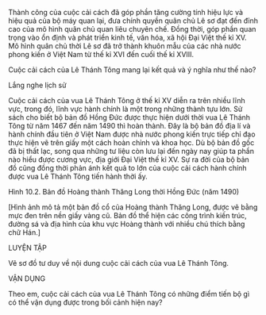 Thành công của cuộc cải cách đã góp phần tăng cường tính hiệu lực và hiệu quả của bộ máy quan lại, đưa chính quyền quân chủ Lê sơ đạt đến đỉnh cao của mô hình quân chủ quan liêu chuyên chế. Đồng thời, góp phần quan trọng vào ổn định và phát triển kinh tế, văn hóa, xã hội Đại Việt thế kỉ XV. Mô hình quân chủ thời Lê sơ đã trở thành khuôn mẫu của các nhà nước phong kiến ở Việt Nam từ thế kỉ XVI đến cuối thế kỉ XVIII.

Cuộc cải cách của Lê Thánh Tông mang lại kết quả và ý nghĩa như thế nào?

Lắng nghe lịch sử

Cuộc cải cách của vua Lê Thánh Tông ở thế kỉ XV diễn ra trên nhiều lĩnh vực, trong đó, lĩnh vực hành chính là một trong những thành tựu lớn. Sử sách cho biết bộ bản đồ Hồng Đức được thực hiện dưới thời vua Lê Thánh Tông từ năm 1467 đến năm 1490 thì hoàn thành. Đây là bộ bản đồ địa lí và hành chính đầu tiên ở Việt Nam được nhà nước phong kiến trực tiếp chỉ đạo thực hiện vẽ trên giấy một cách hoàn chỉnh và khoa học. Dù bộ bản đồ gốc đã bị thất lạc, song qua những tư liệu còn lưu lại đến ngày nay giúp ta phần nào hiểu được cương vực, địa giới Đại Việt thế kỉ XV. Sự ra đời của bộ bản đồ cũng đồng thời phản ánh kết quả to lớn của cuộc cải cách hành chính được vua Lê Thánh Tông tiến hành thời ấy.

Hình 10.2. Bản đồ Hoàng thành Thăng Long thời Hồng Đức (năm 1490)

[Hình ảnh mô tả một bản đồ cổ của Hoàng thành Thăng Long, được vẽ bằng mực đen trên nền giấy vàng cũ. Bản đồ thể hiện các công trình kiến trúc, đường sá và địa hình của khu vực Hoàng thành với nhiều chú thích bằng chữ Hán.]

LUYỆN TẬP

Vẽ sơ đồ tư duy về nội dung cuộc cải cách của vua Lê Thánh Tông.

VẬN DỤNG

Theo em, cuộc cải cách của vua Lê Thánh Tông có những điểm tiến bộ gì có thể vận dụng được trong bối cảnh hiện nay?